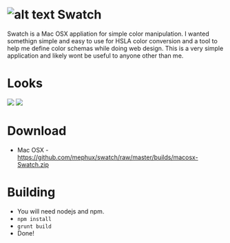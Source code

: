 # ![alt text](https://raw.githubusercontent.com/mephux/swatch/master/app/styles/images/logo-small.png) Swatch

Swatch is a Mac OSX appliation for simple color manipulation. I wanted somethign simple and easy to use for HSLA color conversion and a tool to help me define color schemas while doing web design. This is a very simple application and likely wont be useful to anyone other than me.

# Looks

![](https://raw.githubusercontent.com/mephux/swatch/master/app/styles/images/1.png)
![](https://raw.githubusercontent.com/mephux/swatch/master/app/styles/images/2.png)

# Download

  * Mac OSX - https://github.com/mephux/swatch/raw/master/builds/macosx-Swatch.zip

# Building

  * You will need nodejs and npm.
  * `npm install`
  * `grunt build`
  * Done!

